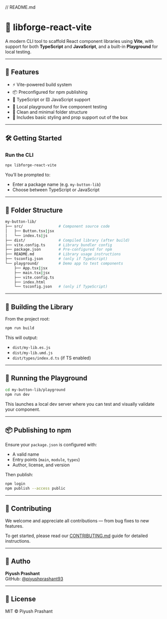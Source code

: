 // README.md

# 🧱 libforge-react-vite

A modern CLI tool to scaffold React component libraries using **Vite**, with support for both **TypeScript** and **JavaScript**, and a built-in **Playground** for local testing.

---

## 🚀 Features

- ⚡ Vite-powered build system
- 📦 Preconfigured for npm publishing
- 🔷 TypeScript or 🟨 JavaScript support
- 🧪 Local playground for live component testing
- 🧹 Clean and minimal folder structure
- 🔧 Includes basic styling and prop support out of the box

---

## 🛠 Getting Started

### Run the CLI

```bash
npx libforge-react-vite
```

You’ll be prompted to:
- Enter a package name (e.g. `my-button-lib`)
- Choose between TypeScript or JavaScript

---

## 📁 Folder Structure

```bash
my-button-lib/
├── src/                # Component source code
│   ├── Button.tsx|jsx
│   └── index.ts|js
├── dist/               # Compiled library (after build)
├── vite.config.ts      # Library bundler config
├── package.json        # Pre-configured for npm
├── README.md           # Library usage instructions
├── tsconfig.json       # (only if TypeScript)
└── playground/         # Demo app to test components
    ├── App.tsx|jsx
    ├── main.tsx|jsx
    ├── vite.config.ts
    ├── index.html
    └── tsconfig.json   # (only if TypeScript)
```

---

## 🔨 Building the Library

From the project root:

```bash
npm run build
```

This will output:
- `dist/my-lib.es.js`
- `dist/my-lib.umd.js`
- `dist/types/index.d.ts` (if TS enabled)

---

## 🧪 Running the Playground

```bash
cd my-button-lib/playground
npm run dev
```

This launches a local dev server where you can test and visually validate your component.

---

## 📦 Publishing to npm

Ensure your `package.json` is configured with:
- A valid name
- Entry points (`main`, `module`, `types`)
- Author, license, and version

Then publish:

```bash
npm login
npm publish --access public
```

---

## 🤝 Contributing

We welcome and appreciate all contributions — from bug fixes to new features.

To get started, please read our [CONTRIBUTING.md](./CONTRIBUTING.md) guide for detailed instructions.



---

## 👤 Autho

**Piyush Prashant**  
GitHub: [@piyushprashant93](https://github.com/piyushprashant93)

---

## 📌 License

MIT © Piyush Prashant
